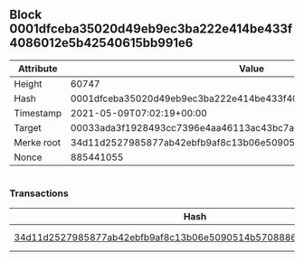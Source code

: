 ## Block 0001dfceba35020d49eb9ec3ba222e414be433f4086012e5b42540615bb991e6

Attribute | Value
--- | ---
Height | 60747
Hash | 0001dfceba35020d49eb9ec3ba222e414be433f4086012e5b42540615bb991e6
Timestamp | 2021-05-09T07:02:19+00:00
Target | 00033ada3f1928493cc7396e4aa46113ac43bc7ac52aab5d08e3934913716f64
Merke root | 34d11d2527985877ab42ebfb9af8c13b06e5090514b5708886c779eb0d2844a5
Nonce | 885441055

```

```

### Transactions

Hash | Amount
--- | ---
[34d11d2527985877ab42ebfb9af8c13b06e5090514b5708886c779eb0d2844a5](34d11d2527985877ab42ebfb9af8c13b06e5090514b5708886c779eb0d2844a5.md) | 10.00000000 SKEPTI 
